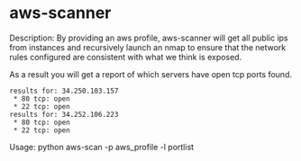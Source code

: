 # aws-scanner

Description: By providing an aws profile, aws-scanner will get all public ips from instances and recursively launch an nmap to ensure that the network rules configured are consistent with what we think is exposed. 

As a result you will get a report of which servers have open tcp ports found.


```
results for: 34.250.103.157
 * 80 tcp: open
 * 22 tcp: open
results for: 34.252.106.223
 * 80 tcp: open
 * 22 tcp: open
```

Usage: python aws-scan -p aws_profile -l portlist

